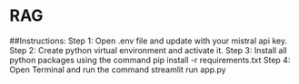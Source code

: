 # RAG

##Instructions:
Step 1: Open .env file and update with your mistral api key.
Step 2: Create python virtual environment and activate it.
Step 3: Install all python packages using the command pip install -r requirements.txt
Step 4: Open Terminal and run the command streamlit run app.py
